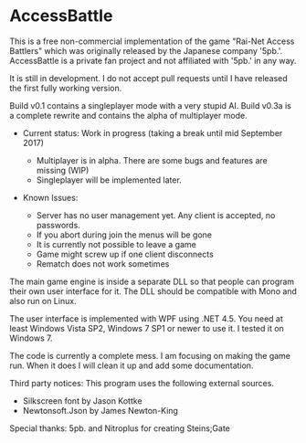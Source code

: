 # AccessBattle

This is a free non-commercial implementation of the game 
"Rai-Net Access Battlers" which was originally released 
by the Japanese company '5pb.'. 
AccessBattle is a private fan project and not affiliated with
'5pb.' in any way.

It is still in development. 
I do not accept pull requests until I have released the first fully working version.

Build v0.1 contains a singleplayer mode with a very stupid AI.
Build v0.3a is a complete rewrite and contains the alpha of multiplayer mode.

- Current status: Work in progress (taking a break until mid September 2017)
  - Multiplayer is in alpha. There are some bugs and features are missing (WIP)
  - Singleplayer will be implemented later.
  
- Known Issues:
  - Server has no user management yet. Any client is accepted, no passwords.
  - If you abort during join the menus will be gone
  - It is currently not possible to leave a game
  - Game might screw up if one client disconnects
  - Rematch does not work sometimes



The main game engine is inside a separate DLL so that people
can program their own user interface for it. The DLL should
be compatible with Mono and also run on Linux.

The user interface is implemented with WPF using .NET 4.5.
You need at least Windows Vista SP2, Windows 7 SP1 or newer 
to use it. I tested it on Windows 7.

The code is currently a complete mess. I am focusing on
making the game run. When it does I will clean it up
and add some documentation.

Third party notices:
This program uses the following external sources.
- Silkscreen font by Jason Kottke
- Newtonsoft.Json by James Newton-King

Special thanks:
5pb. and Nitroplus for creating Steins;Gate